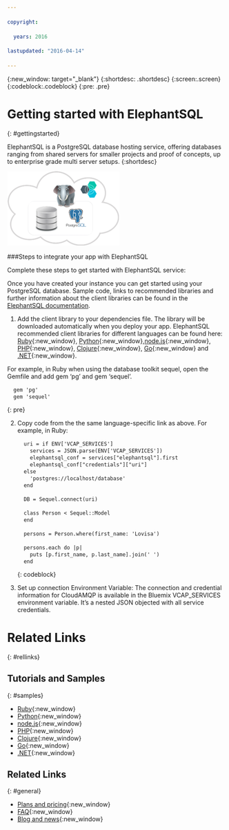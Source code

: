 ```yaml
---

copyright:

  years: 2016

lastupdated: "2016-04-14"

---
```


{:new_window: target="_blank"}
{:shortdesc: .shortdesc}
{:screen:.screen}
{:codeblock:.codeblock}
{:pre: .pre}

# Getting started with ElephantSQL
{: #gettingstarted}

<!-- Short description: REQUIRED
The short description section should include one to two sentences describing why a developer would want to use your service in an app. This should be conversational style. For search engine optimization, include the service long name and "Bluemix". Keep the {: shortdesc} after the first paragraph so that the framework renders it properly.

Examples: -->
ElephantSQL is a PostgreSQL database hosting service, offering databases ranging from shared servers for smaller projects and proof of concepts, up to enterprise grade multi server setups. 
{:shortdesc}

<!-- If overview content is required, do not include it here. Put it in a separate "## About" section below the task section. -->

<!-- Task section: REQUIRED
The task section includes steps to integrate the service into the app.  
- With task-based, technical information, reduce the conversational style in favor of succinct and direct instructions.
- DO include the basic, most-common-use scenario steps to use the service or integrate it into the app. 
- DO NOT include steps to add the service from the Bluemix catalog; we assume that the user already took steps in the UI to add the service. 
- DO include code snippets in all languages that can be copied, as well as VCAP service info.  
- For additional tasks like configuring, managing, etc., add a task section (## Gerund_task_title) below the task section or "About" section if used. Use a task title such as "Configuring x", "Administering y", "Managing z". -->

<!-- You can include an optional prerequisites paragraph for any prerequisites to be met before integrating the service. For example: -->


![ElephantSQL Bluemix overview](elephantsql_bluemix.png)

<!-- Include a sentence to briefly introduce the steps. Examples: -->

###Steps to integrate your app with ElephantSQL

Complete these steps to get started with ElephantSQL service:

<!-- Use ordered list markup for the step section. For code examples: 
- use three backticks ahead of and after the example (```)
- For copyable code snippet, multi-line, include {: codeblock} following the last set of backticks. A copy button will display in framework in output.
- For copyable command, single line, include {: pre} following the last set of backticks. When displayed, it will show "$" at the beginning of the command example and a copy button, but the copy button will include just the command example.
- For non-copyable output snippet, include {: screen} following the last set of backticks.
 -->

Once you have created your instance you can get started using your PostgreSQL database.
Sample code, links to recommended libraries and further information about the client libraries can be found in the [ElephantSQL documentation](http://www.elephantsql.com/docs/index.html).

1. Add the client library to your dependencies file. The library will be downloaded automatically when you deploy your app. ElephantSQL recommended client libraries for different languages can be found here:  [Ruby](http://www.elephantsql.com/docs/ruby.html){:new_window}, [Python](http://www.elephantsql.com/docs/python.html){:new_window},[node.js](http://www.elephantsql.com/docs/nodejs.html){:new_window}, [PHP](http://www.elephantsql.com/docs/php.html){:new_window}, [Clojure](http://www.elephantsql.com/docs/clojure.html){:new_window}, [Go](http://www.elephantsql.com/docs/go.html){:new_window} and [.NET](http://www.elephantsql.com/docs/dotnet.html){:new_window}. 
 
  For example, in Ruby when using the database toolkit sequel, open the Gemfile and add gem ‘pg’ and gem ‘sequel’.
  ```
    gem 'pg'
    gem 'sequel'
  ```
  {: pre}
  
2.  Copy code from the the same language-specific link as above. For example, in Ruby: 
    ```
      uri = if ENV['VCAP_SERVICES']
        services = JSON.parse(ENV['VCAP_SERVICES'])
        elephantsql_conf = services["elephantsql"].first
        elephantsql_conf["credentials"]["uri"]
      else
        'postgres://localhost/database'
      end

      DB = Sequel.connect(uri)

      class Person < Sequel::Model
      end
 
      persons = Person.where(first_name: 'Lovisa')

      persons.each do |p|
        puts [p.first_name, p.last_name].join(' ')
      end
    ```
    {: codeblock}

3. Set up connection Environment Variable: The connection and credential information for CloudAMQP is available in the Bluemix VCAP_SERVICES environment variable. It’s a nested JSON objected with all service credentials. 

<!-- Related links section: REQUIRED.
Related links display in the upper right of the getting started page. 
Ensure that you retain the lowercase anchor IDs (eg. {: #rellinks}) as shown in this template. These are used as IDs during transform and the doc framework keys off the IDs for display. 
The headings coded here are not actually used. The doc framework provides the correct headings. 
Also ensure that the related links stay in position at the end of this file or the doc framework will not display them properly.
Use {:new_window} for external links to open a new window.-->
<!-- Please delete all comments within the related links section to avoid breaking the build. Thanks. -->

# Related Links
{: #rellinks}

## Tutorials and Samples
{: #samples}

* [Ruby](http://www.elephantsql.com/docs/ruby.html){:new_window}
* [Python](http://www.elephantsql.com/docs/python.html){:new_window}
* [node.js](http://www.elephantsql.com/docs/nodejs.html){:new_window}
* [PHP](http://www.elephantsql.com/docs/php.html){:new_window}
* [Clojure](http://www.elephantsql.com/docs/clojure.html){:new_window}
* [Go](http://www.elephantsql.com/docs/go.html){:new_window}
* [.NET](http://www.elephantsql.com/docs/dotnet.html){:new_window}

## Related Links
{: #general}

* [Plans and pricing](https://console.ng.bluemix.net/catalog/services/elephantsql/){:new_window}
* [FAQ](http://www.elephantsql.com/docs/faq.html){:new_window}
* [Blog and news](http://www.elephantsql.com/blog/index.html){:new_window}

